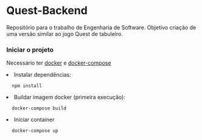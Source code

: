 # Quest-Backend
Repositório para o trabalho de Engenharia de Software. Objetivo criação de uma versão similar ao jogo Quest de tabuleiro.


### Iniciar o projeto
Necessário ter <a href='https://docs.docker.com/get-docker/'>docker</a> e <a href='https://docs.docker.com/compose/install'/>docker-compose</a>
<li>Instalar dependências:</li>

      npm install

<li>Buildar imagem docker (primeira execução):</li>

      docker-compose build

<li>Iniciar container</li>

      docker-compose up
